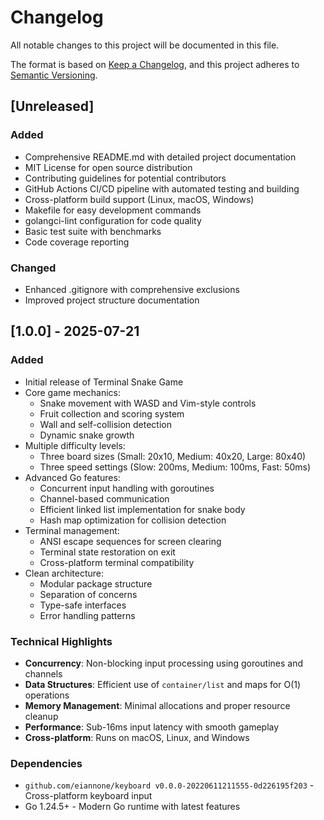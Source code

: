 # Changelog

All notable changes to this project will be documented in this file.

The format is based on [Keep a Changelog](https://keepachangelog.com/en/1.0.0/),
and this project adheres to [Semantic Versioning](https://semver.org/spec/v2.0.0.html).

## [Unreleased]

### Added

- Comprehensive README.md with detailed project documentation
- MIT License for open source distribution
- Contributing guidelines for potential contributors
- GitHub Actions CI/CD pipeline with automated testing and building
- Cross-platform build support (Linux, macOS, Windows)
- Makefile for easy development commands
- golangci-lint configuration for code quality
- Basic test suite with benchmarks
- Code coverage reporting

### Changed

- Enhanced .gitignore with comprehensive exclusions
- Improved project structure documentation

## [1.0.0] - 2025-07-21

### Added

- Initial release of Terminal Snake Game
- Core game mechanics:
  - Snake movement with WASD and Vim-style controls
  - Fruit collection and scoring system
  - Wall and self-collision detection
  - Dynamic snake growth
- Multiple difficulty levels:
  - Three board sizes (Small: 20x10, Medium: 40x20, Large: 80x40)
  - Three speed settings (Slow: 200ms, Medium: 100ms, Fast: 50ms)
- Advanced Go features:
  - Concurrent input handling with goroutines
  - Channel-based communication
  - Efficient linked list implementation for snake body
  - Hash map optimization for collision detection
- Terminal management:
  - ANSI escape sequences for screen clearing
  - Terminal state restoration on exit
  - Cross-platform terminal compatibility
- Clean architecture:
  - Modular package structure
  - Separation of concerns
  - Type-safe interfaces
  - Error handling patterns

### Technical Highlights

- **Concurrency**: Non-blocking input processing using goroutines and channels
- **Data Structures**: Efficient use of `container/list` and maps for O(1) operations
- **Memory Management**: Minimal allocations and proper resource cleanup
- **Performance**: Sub-16ms input latency with smooth gameplay
- **Cross-platform**: Runs on macOS, Linux, and Windows

### Dependencies

- `github.com/eiannone/keyboard v0.0.0-20220611211555-0d226195f203` - Cross-platform keyboard input
- Go 1.24.5+ - Modern Go runtime with latest features
